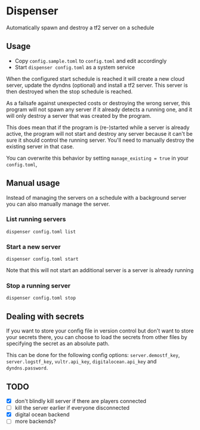 # Dispenser

Automatically spawn and destroy a tf2 server on a schedule

## Usage

- Copy `config.sample.toml` to `config.toml` and edit accordingly
- Start `dispenser config.toml` as a system service

When the configured start schedule is reached it will create a new cloud server, update the dyndns (optional)
and install a tf2 server.
This server is then destroyed when the stop schedule is reached.

As a failsafe against unexpected costs or destroying the wrong server, this program will not spawn any server
if it already detects a running one, and it will only destroy a server that was created by the program.

This does mean that if the program is (re-)started while a server is already active, the program will not
start and destroy any server because it can't be sure it should control the running server.
You'll need to manually destroy the existing server in that case.

You can overwrite this behavior by setting `manage_existing = true` in your `config.toml`,

## Manual usage

Instead of managing the servers on a schedule with a background server you can also manually manage the server.

### List running servers

```shell
dispenser config.toml list
```

### Start a new server

```shell
dispenser config.toml start
```

Note that this will not start an additional server is a server is already running

### Stop a running server

```shell
dispenser config.toml stop
```

## Dealing with secrets

If you want to store your config file in version control but don't want to store your secrets there,
you can choose to load the secrets from other files by specifying the secret as an absolute path.

This can be done for the following config options:
`server.demostf_key`, `server.logstf_key`, `vultr.api_key`, `digitalocean.api_key` and `dyndns.password`.

## TODO

- [x] don't blindly kill server if there are players connected
- [ ] kill the server earlier if everyone disconnected
- [x] digital ocean backend
- [ ] more backends?
